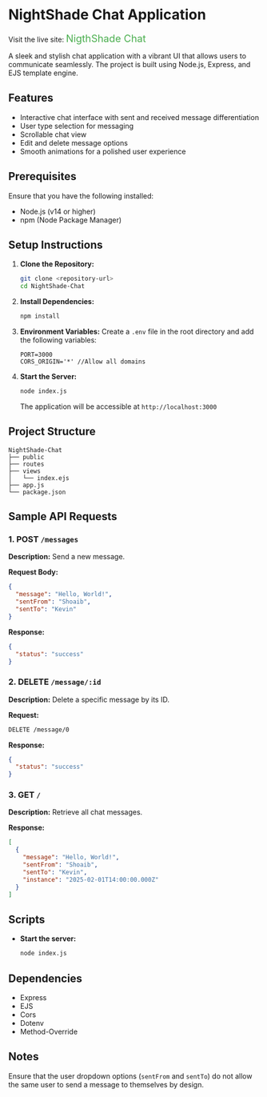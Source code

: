 # NightShade Chat Application 

Visit the live site: <a href="https://night-shade-chat.vercel.app/" style="text-decoration: none; font-size: 20px; color: #4CAF50;">NigthShade Chat</a>



A sleek and stylish chat application with a vibrant UI that allows users to communicate seamlessly. The project is built using Node.js, Express, and EJS template engine.

## Features

- Interactive chat interface with sent and received message differentiation
- User type selection for messaging
- Scrollable chat view
- Edit and delete message options
- Smooth animations for a polished user experience

## Prerequisites

Ensure that you have the following installed:

- Node.js (v14 or higher)
- npm (Node Package Manager)

## Setup Instructions

1. **Clone the Repository:**

   ```bash
   git clone <repository-url>
   cd NightShade-Chat
   ```

2. **Install Dependencies:**

   ```bash
   npm install
   ```

3. **Environment Variables:** Create a `.env` file in the root directory and add the following variables:

   ```env
   PORT=3000
   CORS_ORIGIN='*' //Allow all domains
   ```

4. **Start the Server:**

   ```bash
   node index.js
   ```

   The application will be accessible at `http://localhost:3000`

## Project Structure

```
NightShade-Chat
├── public
├── routes
├── views
│   └── index.ejs
├── app.js
└── package.json
```

## Sample API Requests

### 1. POST `/messages`

**Description:** Send a new message.

**Request Body:**

```json
{
  "message": "Hello, World!",
  "sentFrom": "Shoaib",
  "sentTo": "Kevin"
}
```

**Response:**

```json
{
  "status": "success"
}
```

### 2. DELETE `/message/:id`

**Description:** Delete a specific message by its ID.

**Request:**

```bash
DELETE /message/0
```

**Response:**

```json
{
  "status": "success"
}
```

### 3. GET `/`

**Description:** Retrieve all chat messages.

**Response:**

```json
[
  {
    "message": "Hello, World!",
    "sentFrom": "Shoaib",
    "sentTo": "Kevin",
    "instance": "2025-02-01T14:00:00.000Z"
  }
]
```

## Scripts

- **Start the server:**
  ```bash
  node index.js
  ```

## Dependencies

- Express
- EJS
- Cors
- Dotenv
- Method-Override

## Notes

Ensure that the user dropdown options (`sentFrom` and `sentTo`) do not allow the same user to send a message to themselves by design.


